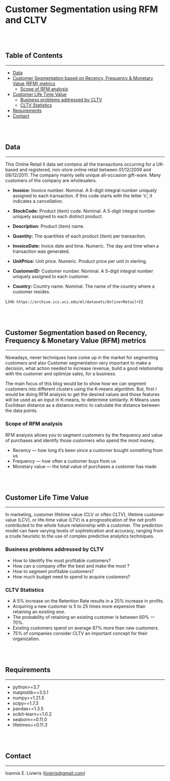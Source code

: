 # Customer Segmentation using RFM and CLTV
<br />
<br />

## Table of Contents
---

- [Data](#data)
- [Customer Segmentation based on Recency, Frequency & Monetary Value (RFM) metrics](#customer-segmentation-based-on-recency-frequency--monetary-value-rfm-metrics)
    - [Scope of RFM analysis](#scope-of-rfm-analysis)
- [Customer Life Time Value](#customer-life-time-value)
    - [Business problems addressed by CLTV](#business-problems-addressed-by-cltv)
    - [CLTV Statistics](#cltv-statistics)
- [Requirements](#requirements)
- [Contact](#contact)


<br />
<br />

## Data
---

This Online Retail II data set contains all the transactions occurring for a UK-based and registered, non-store online retail between 01/12/2009 and 09/12/2011. The company mainly sells unique all-occasion gift-ware. Many customers of the company are wholesalers.

- **Invoice:** Invoice number. Nominal. A 6-digit integral number uniquely assigned to each transaction. If this code starts with the letter ‘c’, it indicates a cancellation.

- **StockCode:** Product (item) code. Nominal. A 5-digit integral number uniquely assigned to each distinct product.

- **Description:** Product (item) name.

- **Quantity:** The quantities of each product (item) per transaction.

- **InvoiceDate:** Invice date and time. Numeric. The day and time when a transaction was generated.

- **UnitPrice:** Unit price. Numeric. Product price per unit in sterling.

- **CustomerID:** Customer number. Nominal. A 5-digit integral number uniquely assigned to each customer.

- **Country:** Country name. Nominal. The name of the country where a customer resides.


Link: ``https://archive.ics.uci.edu/ml/datasets/Online+Retail+II``

<br />
<br />

## Customer Segmentation based on Recency, Frequency & Monetary Value (RFM) metrics
---

Nowadays, never techniques have come up in the market for segmenting customers and also Customer segmentation very important to make a decision, what action needed to increase revenue, build a good relationship with the customer and optimize sales, for a business. 

The main focus of this blog would be to show how we can segment customers into different clusters using the K-means algorithm. But, first I would be doing RFM analysis to get the desired values and those features will be used as an input in K-means, to determine similarity. K-Means uses Euclidean distance as a distance metric to calculate the distance between the data points.


### Scope of RFM analysis

RFM analysis allows you to segment customers by the frequency and value of purchases and identify those customers who spend the most money.

* Recency — how long it’s been since a customer bought something from us
* Frequency — how often a customer buys from us
* Monetary value — the total value of purchases a customer has made

<br />
<br />


## Customer Life Time Value
---

In marketing, customer lifetime value (CLV or often CLTV), lifetime customer value (LCV), or life-time value (LTV) is a prognostication of the net profit contributed to the whole future relationship with a customer. The prediction model can have varying levels of sophistication and accuracy, ranging from a crude heuristic to the use of complex predictive analytics techniques.


### Business problems addressed by CLTV

- How to Identify the most profitable customers?
- How can a company offer the best and make the most ?
- How to segment profitable customers?
- How much budget need to spend to acquire customers?


### CLTV Statistics

- A 5% increase on the Retention Rate results in a 25% increase in profits.
- Acquiring a new customer is 5 to 25 times more expensive than retaining an existing one. 
- The probability of retaining an existing customer is between 60% — 70%. 
- Existing customers spend on average 67% more than new customers. 
- 75% of companies consider CLTV an important concept for their organization. 

<br />
<br />

## Requirements
---

- python>=3.7
- matplotlib==3.5.1
- numpy==1.21.5
- scipy==1.7.3
- pandas==1.3.5
- scikit-learn==1.0.2
- seaborn==0.11.0
- lifetimes==0.11.3


<br />
<br />

## Contact
---

Ioannis E. Livieris (livieris@gmail.com)